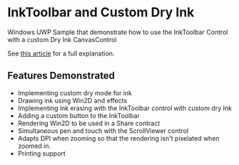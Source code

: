 # InkToolbar and Custom Dry Ink
Windows UWP Sample that demonstrate how to use the InkToolbar Control with a custom Dry Ink CanvasControl

See [this article](https://blogs.msdn.microsoft.com/synergist/2016/08/26/using-the-inktoolbar-with-custom-dry-ink-in-windows-anniversary-edition/) 
for a full explanation.
## Features Demonstrated
- Implementing custom dry mode for ink
- Drawing ink using Win2D and effects
- Implementing ink erasing with the InkToolbar control with custom dry Ink
- Adding a custom button to the InkToolbar
- Rendering Win2D to be used in a Share contract
- Simultaneous pen and touch with the ScrollViewer control
- Adapts DPI when zooming so that the rendering isn't pixelated when zoomed in.
- Printing support 